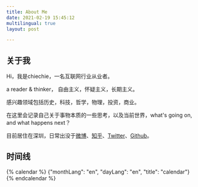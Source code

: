 ```yaml
---
title: About Me
date: 2021-02-19 15:45:12
multilingual: true
layout: post

---
```


## 关于我

Hi，我是chiechie，一名互联网行业从业者。

a reader & thinker， 自由主义，怀疑主义，长期主义。

感兴趣领域包括历史，科技，哲学，物理，投资，商业。

在这里会记录自己关于事物本质的一些思考，以及当前世界，what's going on, and what happens next？

目前居住在深圳，日常出没于[微博](https://weibo.com/chiechie/home?wvr=5)、[知乎](https://www.zhihu.com/people/chiechie8)、[Twitter](https://twitter.com/stellazhao9)、[Github](https://github.com/chiechie)。

## 时间线

{% calendar %}
{"monthLang": "en", "dayLang": "en", "title": "calendar"}
{% endcalendar %}

